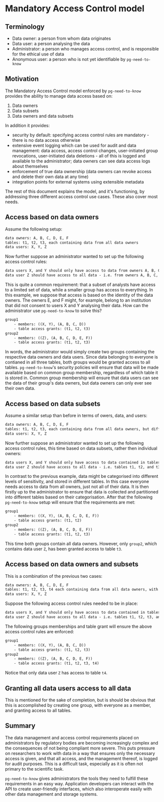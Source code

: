 
# Mandatory Access Control model

## Terminology

- Data owner: a person from whom data originates
- Data user: a person analysing the data
- Administrator: a person who manages access control, and is responsible for the ethical use of data
- Anonymous user: a person who is not yet identifiable by `pg-need-to-know`

## Motivation

The Mandatory Access Control model enforced by `pg-need-to-know` provides the ability to manage data access based on:

1. Data owners
2. Data subsets
3. Data owners and data subsets

In addition it provides:

- security by default: specifying access control rules are mandatory - there is no data access otherwise
- extensive event logging which can be used for audit and data management: data access, access control changes, user-initiated group revocations, user-initiated data deletions - all of this is logged and available to the administrator; data owners can see data access logs about themselves
- enforcement of true data ownership (data owners can revoke access and delete their own data at any time)
- integration points for external systems using extensible metadata

The rest of this document explains the model, and it's functioning, by addressing three different access control use cases. These also cover most needs.

## Access based on data owners

Assume the following setup:

```txt
data owners: A, B, C, D, E, F
tables: t1, t2, t3, each containing data from all data owners
data users: X, Y, Z
```

Now further suppose an administrator wanted to set up the following access control rules:

```txt
data users X, and Y should only have access to data from owners A, B, C, D
data user Z should have access to all data - i.e. from owners A, B, C, D, E, F
```

This is quite a common requirement: that a subset of analysts have access to a limited set of data, while a smaller group has access to everything. In this example, we suppose that access is based on the identity of the data owners. The owners E, and F might, for example, belong to an institution that did not consent to users X and Y analysing their data. How can the administrator use `pg-need-to-know` to solve this?

```txt
group1
    - members: ((X, Y), (A, B, C, D))
    - table access grants: (t1, t2, t3)
group2
    - members: ((Z), (A, B, C, D, E, F))
    - table access grants: (t1, t2, t3)
```

In words, the administrator would simply create two groups containing the respective data owners and data users. Since data belonging to everyone is contianed in all three tables, both groups would be granted access to all tables. `pg-need-to-know`'s security policies will ensure that data will be made available based on common group membership, regardless of which table it is stored in. Common group membership will ensure that data users can see the data of their group's data owners, but data owners can only ever see their own data.

## Access based on data subsets

Assume a similar setup than before in terms of owers, data, and users:

```txt
data owners: A, B, C, D, E, F
tables: t1, t2, t3, each containing data from all data owners, but different categories
data users: X, Y, Z
```

Now further suppose an administrator wanted to set up the following access control rules, this time based on data subsets, rather then individual owners:

```txt
data users X, and Y should only have access to data contained in tables t1, and t2
data user Z should have access to all data - i.e. tables t1, t2, and t3
```

In contrast to the previous example, data might be categorised into different levels of sensitivity, and stored in different tables. In this case everyone needs access to data from all owners, just not all of their data. It is then firstly up to the administrator to ensure that data is collected and partitioned into different tables based on their categorisation. After that the following `pg-need-to-know` setup will ensure that the requirements are met:

```txt
group1
    - members: ((X, Y), (A, B, C, D, E, F))
    - table access grants: (t1, t2)
group2
    - members: ((Z), (A, B, C, D, E, F))
    - table access grants: (t1, t2, t3)
```

This time both groups contain all data owners. However, only `group2`, which contains data user `Z`, has been granted access to table `t3`.

## Access based on data owners and subsets

This is a combination of the previous two cases:

```txt
data owners: A, B, C, D, E, F
tables: t1, t2, t3, t4 each containing data from all data owners, with t4 containing data belonging to a different category
data users: X, Y, Z
```

Suppose the following access control rules needed to be in place:

```txt
data users X, and Y should only have access to data contained in tables t1, t2, and t3, and only data from owners A, B, C, D
data user Z should have access to all data - i.e. tables t1, t2, t3, and t4
```

The following groups memberships and table grant will ensure the above access control rules are enforced:

```txt
group1
    - members: ((X, Y), (A, B, C, D))
    - table access grants: (t1, t2, t3)
group2
    - members: ((Z), (A, B, C, D, E, F))
    - table access grants: (t1, t2, t3, t4)
```

Notice that only data user `Z` has access to table `t4`.

## Granting all data users access to all data

This is mentioned for the sake of completion, but is should be obvious that this is accomplished by creating one group, with everyone as a member, and granting access to all tables.

## Summary

The data management and access control requirements placed on administrators by regulatory bodies are becoming increasingly complex and the consequences of not being compliant more severe. This puts pressure on researchers to work with data in a way that ensures only the necessary access is given, and that all access, and the management thereof, is logged for audit purposes. This is a difficult task, especially as it is often not primary to the scientific task.

`pg-need-to-know` gives administrators the tools they need to fulfill these requirements in an easy way. Application developers can interact with the API to create user-friendly interfaces, which also interoperate easily with other data management and storage systems.
